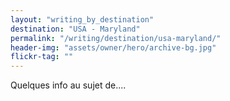 ```yaml
---
layout: "writing_by_destination"
destination: "USA - Maryland"
permalink: "/writing/destination/usa-maryland/"
header-img: "assets/owner/hero/archive-bg.jpg"
flickr-tag: ""
---
```


Quelques info au sujet de....